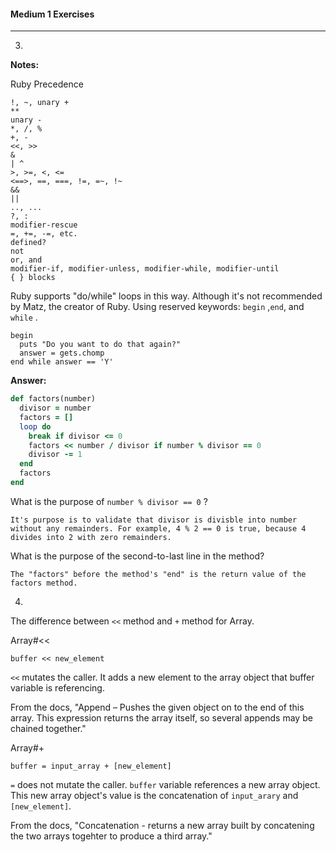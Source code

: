 #### Medium 1 Exercises

----------------------------------------

3.

**Notes:**

Ruby Precedence

```
!, ~, unary + 
**
unary -
*, /, %
+, -
<<, >>
&
| ^
>, >=, <, <=
<==>, ==, ===, !=, =~, !~
&&
||
.., ...
?, :
modifier-rescue
=, +=, -=, etc.
defined?
not
or, and
modifier-if, modifier-unless, modifier-while, modifier-until
{ } blocks
```



Ruby supports "do/while" loops in this way. Although it's not recommended by Matz, the creator of Ruby. Using reserved keywords: `begin` ,`end`, and `while` .

```
begin
  puts "Do you want to do that again?"
  answer = gets.chomp
end while answer == 'Y'
```



**Answer:** 

```ruby
def factors(number)
  divisor = number
  factors = []
  loop do
    break if divisor <= 0
    factors << number / divisor if number % divisor == 0
    divisor -= 1
  end
  factors
end
```

What is the purpose of `number % divisor == 0` ? 

```
It's purpose is to validate that divisor is divisble into number without any remainders. For example, 4 % 2 == 0 is true, because 4 divides into 2 with zero remainders.
```

What is the purpose of the second-to-last line in the method? 

```
The "factors" before the method's "end" is the return value of the factors method. 
```



4.

The difference between `<<` method and `+` method for Array.

Array#<<

```
buffer << new_element
```

`<<` mutates the caller. It adds a new element to the array object that buffer variable is referencing. 

From the docs, "Append – Pushes the given object on to the end of this array. This  expression returns the array itself, so several appends may be chained  together."


Array#+

```
buffer = input_array + [new_element]
```

`=` does not mutate the caller. `buffer` variable references a new array object. This new array object's value is the concatenation of `input_arary` and `[new_element]`. 

From the docs, "Concatenation - returns a new array built by concatening the two arrays togehter to produce a third array."

